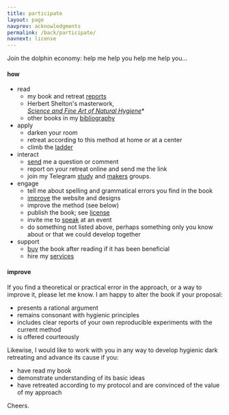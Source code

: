 ```yaml
---
title: participate
layout: page
navprev: acknowledgments
permalink: /back/participate/
navnext: license
---
```


Join the dolphin economy: help me help you help me help you...

#### how

- read
	- my book and retreat [reports](/report)
	- Herbert Shelton's masterwork,  
		[*Science and Fine Art of Natural Hygiene*](/f/hygiene.pdf)\*
	- other books in my [bibliography](/back/bibliography-influences)
- apply
	- darken your room
	- retreat according to this method at home or at a center
	- climb the [ladder](/format#ladder)
- interact
	- [send](/about#contact) me a question or comment
	- report on your retreat online and send me the link
	- join my Telegram [study](https://t.me/darkroombookstudy) and [makers](https://t.me/darkroommakers) groups.
- engage
	- tell me about spelling and grammatical errors you find in the book
	- [improve](https://github.com/swimmingly/swimmingly.github.io/issues) the website and designs
	- improve the method (see below)
	- publish the book; see [license](/back/license)
	- invite me to [speak](/back/services#speak) at an event
	- do something not listed above, perhaps something only you know about or that we could develop together
- support
	- [buy](/back/services#write) the book after reading if it has been beneficial
	- hire my [services](/back/services)

#### improve

If you find a theoretical or practical error in the approach, or a way to improve it, please let me know. I am happy to alter the book if your proposal:

- presents a rational argument
- remains consonant with hygienic principles
- includes clear reports of your own reproducible experiments with the current method
- is offered courteously

Likewise, I would like to work with you in any way to develop hygienic dark retreating and advance its cause if you:

- have read my book 
- demonstrate understanding of its basic ideas
- have retreated according to my protocol and are convinced of the value of my approach

Cheers.

